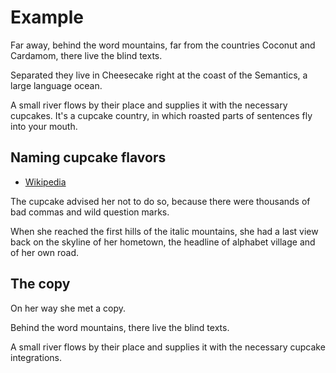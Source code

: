 # Example

Far away, behind the word mountains, far from the countries Coconut and Cardamom,
there live the blind texts.

Separated they live in Cheesecake right at the coast of the Semantics, a large language ocean.

A small river flows by their place and supplies it with the necessary cupcakes.
It's a cupcake country, in which roasted parts of sentences fly into your mouth.

## Naming cupcake flavors

- [Wikipedia](https://en.wikipedia.org/wiki/Cupcake "link to Wikipedia")

The cupcake advised her not to do so, because there were thousands of bad commas
and wild question marks.

When she reached the first hills of the italic mountains, she had a last view back on the skyline of her hometown,
the headline of alphabet village and of her own road.

## The copy

On her way she met a copy.

Behind the word mountains, there live the blind texts.

A small river flows by their place and supplies it with the necessary cupcake integrations.
